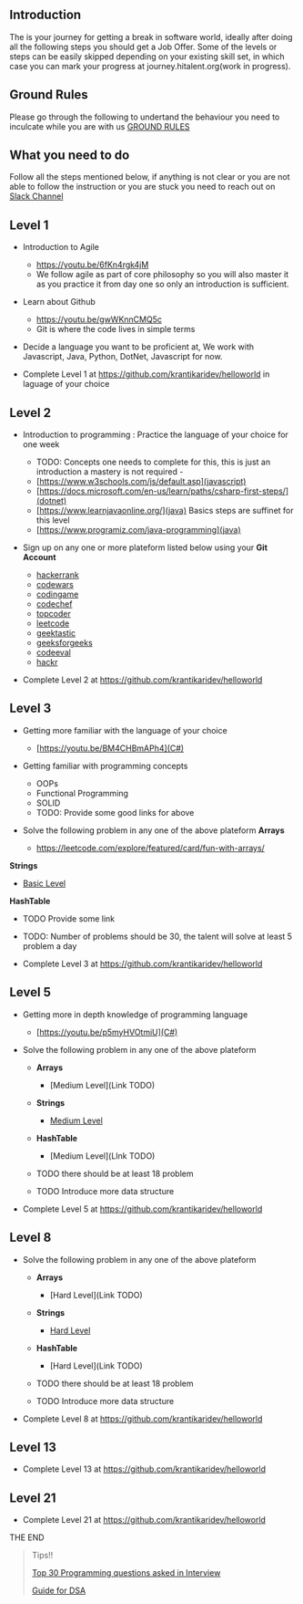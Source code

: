 
## Introduction
> 
The is your journey for getting a break in software world, ideally after doing all the following steps you should get a Job Offer.
Some of the levels or steps can be easily skipped depending on your existing skill set, in which case you can mark your progress at journey.hitalent.org(work in progress).

## Ground Rules
>
Please go through the following to undertand the behaviour you need to inculcate while you are with us [GROUND RULES](https://github.com/krantikaridev/onboarding/blob/e824b1a9bebd38be162370b0778bcf73d58f3853/Ground_Rules.md)

## What you need to do
>
Follow all the steps mentioned below, if anything is not clear or you are not able to follow the instruction or you are stuck you need to reach out on [Slack Channel](https://app.slack.com/client/T02K0N59X5Z/C02SL4S8Y8J/thread/C02TF950A7P-1643356584.944729)

## Level 1

- Introduction to Agile
  - https://youtu.be/6fKn4rgk4jM
  - We follow agile as part of core philosophy so you will also master it as you practice it from day one so only an introduction is sufficient.

- Learn about Github
  - https://youtu.be/gwWKnnCMQ5c
  - Git is where the code lives in simple terms

- Decide a language you want to be proficient at, We work with Javascript, Java, Python, DotNet, Javascript for now.

- Complete Level 1 at https://github.com/krantikaridev/helloworld in laguage of your choice

## Level 2

- Introduction to programming : Practice the language of your choice for one week
  - TODO: Concepts one needs to complete for this, this is just an introduction a mastery is not required  - 
  - [https://www.w3schools.com/js/default.asp](javascript)
  - [https://docs.microsoft.com/en-us/learn/paths/csharp-first-steps/](dotnet)
  - [https://www.learnjavaonline.org/](java) Basics steps are suffinet for this level
  - [https://www.programiz.com/java-programming](java)

- Sign up on any one or more plateform listed below using your **Git Account**
  - [hackerrank](https://www.hackerrank.com/auth/signup)
  - [codewars](https://www.codewars.com/users/sign_in)
  - [codingame](https://www.codingame.com/start)
  - [codechef](https://www.codechef.com/login?destination=/)
  - [topcoder](https://auth.topcoder.com/login?state=hKFo2SAySGx5ei1GQzZWejY1QTBPakRxM0hodnRZUkduYlpNR6FupWxvZ2luo3RpZNkgd2ZPaV9nbC1uTWg2YXJObmxjQXVRQkJidmJXeWUtWUajY2lk2SBVVzdCaHNubUFRaDBpdGw1NmcxalVQaXNCTzlHb293RA&client=UW7BhsnmAQh0itl56g1jUPisBO9GoowD&protocol=oauth2&regSource=thrive&utmSource=community-app-main&returnUrl=https%3A%2F%2Fwww.topcoder.com%2Fthrive%2Farticles%2Fwhat-is-topcoder&mode=signUp&scope=openid%20profile%20email&response_type=code&response_mode=query&nonce=YW9pYTVZN0diVkROc2lEZEtEVFl0NHY4UGlCekdWUlRsaC0tY0pUOGJJNg%3D%3D&redirect_uri=https%3A%2F%2Faccounts-auth0.topcoder.com%3FappUrl%3Dhttps%3A%2F%2Fwww.topcoder.com%2Fthrive%2Farticles%2Fwhat-is-topcoder&code_challenge=3e3u_UhAnZQXEH3i0gmRy8NWeOiuZqJmYEmd5Q36IBo&code_challenge_method=S256&auth0Client=eyJuYW1lIjoiYXV0aDAtc3BhLWpzIiwidmVyc2lvbiI6IjEuMTAuMCJ9)
  - [leetcode](https://leetcode.com/accounts/signup/)
  - [geektastic](https://app.geektastic.com/register)
  - [geeksforgeeks](https://www.geeksforgeeks.org/)
  - [codeeval](https://www.codeeval.dev/)
  - [hackr](https://hackr.io/)

- Complete Level 2 at https://github.com/krantikaridev/helloworld

## Level 3
- Getting more familiar with the language of your choice 
  - [https://youtu.be/BM4CHBmAPh4](C#)

- Getting familiar with programming concepts
  - OOPs
  - Functional Programming
  - SOLID
  - TODO: Provide some good links for above

- Solve the following problem in any one of the above plateform
**Arrays**
  - https://leetcode.com/explore/featured/card/fun-with-arrays/

**Strings**
  - [Basic Level](https://leetcode.com/list/9ucfo876)

**HashTable**
  - TODO Provide some link

- TODO: Number of problems should be 30, the talent will solve at least 5 problem a day


- Complete Level 3 at https://github.com/krantikaridev/helloworld

## Level 5
- Getting more in depth knowledge of programming language
  - [https://youtu.be/p5myHVOtmiU](C#)
- Solve the following problem in any one of the above plateform
  - **Arrays**
    - [Medium Level](Link TODO)

  - **Strings**
    - [Medium Level](https://leetcode.com/list/9ufc3t7j)
   
  - **HashTable**
    - [Medium Level](LInk TODO)

  - TODO there should be at least 18 problem
  - TODO Introduce more data structure

- Complete Level 5 at https://github.com/krantikaridev/helloworld


## Level 8
- Solve the following problem in any one of the above plateform
  - **Arrays**
    - [Hard Level](Link TODO)

  - **Strings**  
    - [Hard Level](https://leetcode.com/list/9th9k9g1)

  - **HashTable**
    - [Hard Level](Link TODO)
    
  - TODO there should be at least 18 problem
  - TODO Introduce more data structure

- Complete Level 8 at https://github.com/krantikaridev/helloworld

## Level 13

- Complete Level 13 at https://github.com/krantikaridev/helloworld

## Level 21

- Complete Level 21 at https://github.com/krantikaridev/helloworld

THE END

>Tips!!
>
>[Top 30 Programming questions asked in Interview](https://javarevisited.blogspot.com/2011/06/top-programming-interview-questions.html)
>
>[Guide for DSA](https://leetcode.com/discuss/general-discussion/494279/data-structure-and-algorithm-study-guide)

